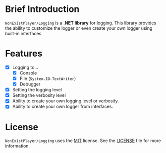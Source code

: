 # Brief Introduction
`NonExistPlayer/Logging` is a **.NET library** for logging.
This library provides the ability to customize the logger or even create your own logger using built-in interfaces.
# Features
- [x] Logging to...
    - [x] Console
    - [x] File (`System.IO.TextWriter`)
    - [x] Debugger
- [x] Setting the logging level
- [x] Setting the verbosity level
- [x] Ability to create your own logging level or verbosity.
- [x] Ability to create your own logger from interfaces.
# License
`NonExistPlayer/Logging` uses the [MIT](https://choosealicense.com/licenses/mit/) license. See the [LICENSE](LICENSE) file for more information.